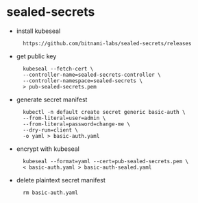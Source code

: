 # sealed-secrets

- install kubeseal 

        https://github.com/bitnami-labs/sealed-secrets/releases
        
- get public key

        kubeseal --fetch-cert \
        --controller-name=sealed-secrets-controller \
        --controller-namespace=sealed-secrets \
        > pub-sealed-secrets.pem

- generate secret manifest

        kubectl -n default create secret generic basic-auth \
        --from-literal=user=admin \
        --from-literal=password=change-me \
        --dry-run=client \
        -o yaml > basic-auth.yaml

- encrypt with kubeseal

        kubeseal --format=yaml --cert=pub-sealed-secrets.pem \
        < basic-auth.yaml > basic-auth-sealed.yaml

- delete plaintext secret manifest

        rm basic-auth.yaml
        